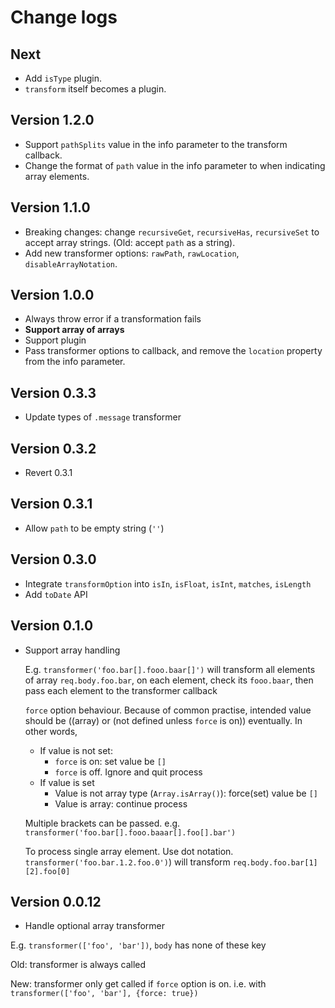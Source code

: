 # Change logs

## Next
- Add `isType` plugin.
- `transform` itself becomes a plugin.

## Version 1.2.0
- Support `pathSplits` value in the info parameter to the transform callback.
- Change the format of `path` value in the info parameter to when indicating array elements.

## Version 1.1.0
- Breaking changes: change `recursiveGet`, `recursiveHas`, `recursiveSet` to accept array strings. (Old: accept `path` as a string).
- Add new transformer options: `rawPath`, `rawLocation`, `disableArrayNotation`.

## Version 1.0.0
- Always throw error if a transformation fails
- **Support array of arrays**
- Support plugin
- Pass transformer options to callback, and remove the `location` property from the info parameter.

## Version 0.3.3
- Update types of `.message` transformer

## Version 0.3.2
- Revert 0.3.1

## Version 0.3.1
- Allow `path` to be empty string (`''`)

## Version 0.3.0
- Integrate `transformOption` into `isIn`, `isFloat`, `isInt`, `matches`, `isLength`
- Add `toDate` API

## Version 0.1.0

- Support array handling

    E.g. `transformer('foo.bar[].fooo.baar[]')` will transform all elements of array `req.body.foo.bar`, on each element, check its `fooo.baar`, then pass each element to the transformer callback

    `force` option behaviour. Because of common practise, intended value should be ((array) or (not defined unless `force` is on)) eventually. In other words,

    + If value is not set:
      * `force` is on: set value be `[]`
      * `force` is off. Ignore and quit process
    + If value is set
      * Value is not array type (`Array.isArray()`): force(set) value be `[]`
      * Value is array: continue process

    Multiple brackets can be passed. e.g. `transformer('foo.bar[].fooo.baaar[].foo[].bar')`

    To process single array element. Use dot notation. `transformer('foo.bar.1.2.foo.0')`) will transform `req.body.foo.bar[1][2].foo[0]`

## Version 0.0.12

- Handle optional array transformer

E.g. `transformer(['foo', 'bar'])`, `body` has none of these key

Old: transformer is always called

New: transformer only get called if `force` option is on. i.e. with `transformer(['foo', 'bar'], {force: true})`
